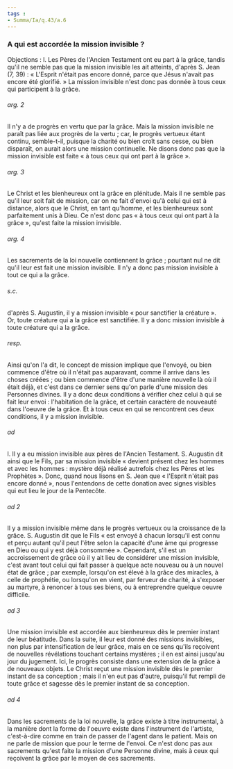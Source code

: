 ```yaml
---
tags : 
- Summa/Ia/q.43/a.6
---
```


### A qui est accordée la mission invisible ?

Objections : l. Les Pères de l'Ancien Testament ont eu part à la grâce, tandis qu'il ne semble pas que la mission invisible les ait atteints, d'après S. Jean (7, 39) : « L'Esprit n'était pas encore donné, parce que Jésus n'avait pas encore été glorifié. » La mission invisible n'est donc pas donnée à tous ceux qui participent à la grâce. 

###### arg. 2
Il n'y a de progrès en vertu que par la grâce. Mais la mission invisible ne paraît pas liée aux progrès de la vertu ; car, le progrès vertueux étant continu, semble-t-il, puisque la charité ou bien croît sans cesse, ou bien disparaît, on aurait alors une mission continuelle. Ne disons donc pas que la mission invisible est faite « à tous ceux qui ont part à la grâce ». 

###### arg. 3
Le Christ et les bienheureux ont la grâce en plénitude. Mais il ne semble pas qu'il leur soit fait de mission, car on ne fait d'envoi qu'à celui qui est à distance, alors que le Christ, en tant qu'homme, et les bienheureux sont parfaitement unis à Dieu. Ce n'est donc pas « à tous ceux qui ont part à la grâce », qu'est faite la mission invisible. 

###### arg. 4
Les sacrements de la loi nouvelle contiennent la grâce ; pourtant nul ne dit qu'il leur est fait une mission invisible. Il n'y a donc pas mission invisible à tout ce qui a la grâce. 

###### s.c.
d'après S. Augustin, il y a mission invisible « pour sanctifier la créature ». Or, toute créature qui a la grâce est sanctifiée. Il y a donc mission invisible à toute créature qui a la grâce. 

###### resp.
Ainsi qu'on l'a dit, le concept de mission implique que l'envoyé, ou bien commence d'être où il n'était pas auparavant, comme il arrive dans les choses créées ; ou bien commence d'être d'une manière nouvelle là où il était déjà, et c'est dans ce dernier sens qu'on parle d'une mission des Personnes divines. Il y a donc deux conditions à vérifier chez celui à qui se fait leur envoi : l'habitation de la grâce, et certain caractère de nouveauté dans l'oeuvre de la grâce. Et à tous ceux en qui se rencontrent ces deux conditions, il y a mission invisible. 

###### ad 
l. Il y a eu mission invisible aux pères de l'Ancien Testament. S. Augustin dit ainsi que le Fils, par sa mission invisible « devient présent chez les hommes et avec les hommes : mystère déjà réalisé autrefois chez les Pères et les Prophètes ». Donc, quand nous lisons en S. Jean que « l'Esprit n'était pas encore donné », nous l'entendons de cette donation avec signes visibles qui eut lieu le jour de la Pentecôte. 

###### ad 2
Il y a mission invisible même dans le progrès vertueux ou la croissance de la grâce. S. Augustin dit que le Fils « est envoyé à chacun lorsqu'il est connu et perçu autant qu'il peut l'être selon la capacité d'une âme qui progresse en Dieu ou qui y est déjà consommée ». Cependant, s'il est un accroissement de grâce où il y ait lieu de considérer une mission invisible, c'est avant tout celui qui fait passer à quelque acte nouveau ou à un nouvel état de grâce ; par exemple, lorsqu'on est élevé à la grâce des miracles, à celle de prophétie, ou lorsqu'on en vient, par ferveur de charité, à s'exposer au martyre, à renoncer à tous ses biens, ou à entreprendre quelque oeuvre difficile. 

###### ad 3
Une mission invisible est accordée aux bienheureux dès le premier instant de leur béatitude. Dans la suite, il leur est donné des missions invisibles, non plus par intensification de leur grâce, mais en ce sens qu'ils reçoivent de nouvelles révélations touchant certains mystères ; il en est ainsi jusqu'au jour du jugement. Ici, le progrès consiste dans une extension de la grâce à de nouveaux objets. Le Christ reçut une mission invisible dès le premier instant de sa conception ; mais il n'en eut pas d'autre, puisqu'il fut rempli de toute grâce et sagesse dès le premier instant de sa conception. 

###### ad 4
Dans les sacrements de la loi nouvelle, la grâce existe à titre instrumental, à la manière dont la forme de l'oeuvre existe dans l'instrument de l'artiste, c'est-à-dire comme en train de passer de l'agent dans le patient. Mais on ne parle de mission que pour le terme de l'envoi. Ce n'est donc pas aux sacrements qu'est faite la mission d'une Personne divine, mais à ceux qui reçoivent la grâce par le moyen de ces sacrements. 



